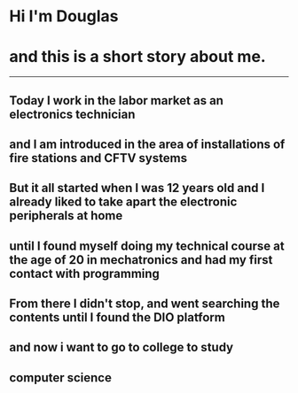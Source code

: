 # Hi I'm Douglas
# and this is a short story about me.
---
## Today I work in the labor market as an electronics technician
## and I am introduced in the area of installations of fire stations and CFTV systems
## But it all started when I was 12 years old and I already liked to take apart the electronic peripherals at home
## until I found myself doing my technical course at the age of 20 in mechatronics and had my first contact with programming
## From there I didn't stop, and went searching the contents until I found the DIO platform
## and now i want to go to college to study 
## computer science
